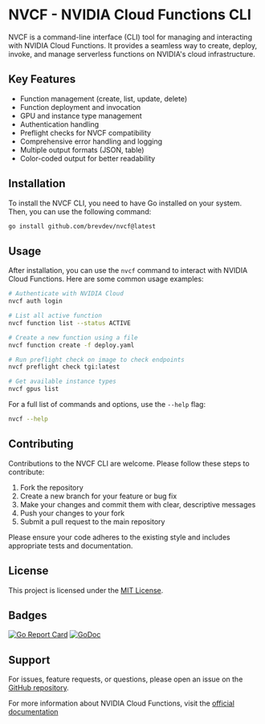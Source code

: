 # NVCF - NVIDIA Cloud Functions CLI

NVCF is a command-line interface (CLI) tool for managing and interacting with NVIDIA Cloud Functions. It provides a seamless way to create, deploy, invoke, and manage serverless functions on NVIDIA's cloud infrastructure.

## Key Features

- Function management (create, list, update, delete)
- Function deployment and invocation
- GPU and instance type management
- Authentication handling
- Preflight checks for NVCF compatibility
- Comprehensive error handling and logging
- Multiple output formats (JSON, table)
- Color-coded output for better readability

## Installation

To install the NVCF CLI, you need to have Go installed on your system. Then, you can use the following command:

```bash
go install github.com/brevdev/nvcf@latest
```

## Usage

After installation, you can use the `nvcf` command to interact with NVIDIA Cloud Functions. Here are some common usage examples:

```bash
# Authenticate with NVIDIA Cloud
nvcf auth login

# List all active function
nvcf function list --status ACTIVE

# Create a new function using a file
nvcf function create -f deploy.yaml

# Run preflight check on image to check endpoints
nvcf preflight check tgi:latest

# Get available instance types
nvcf gpus list
```

For a full list of commands and options, use the `--help` flag:

```bash
nvcf --help
```

## Contributing

Contributions to the NVCF CLI are welcome. Please follow these steps to contribute:

1. Fork the repository
2. Create a new branch for your feature or bug fix
3. Make your changes and commit them with clear, descriptive messages
4. Push your changes to your fork
5. Submit a pull request to the main repository

Please ensure your code adheres to the existing style and includes appropriate tests and documentation.

## License

This project is licensed under the [MIT License](LICENSE).

## Badges

[![Go Report Card](https://goreportcard.com/badge/github.com/brevdev/nvcf)](https://goreportcard.com/report/github.com/brevdev/nvcf)
[![GoDoc](https://godoc.org/github.com/brevdev/nvcf?status.svg)](https://godoc.org/github.com/brevdev/nvcf)

## Support

For issues, feature requests, or questions, please open an issue on the [GitHub repository](https://github.com/brevdev/nvcf/issues).

For more information about NVIDIA Cloud Functions, visit the [official documentation](https://docs.nvidia.com/cloud-functions/)

